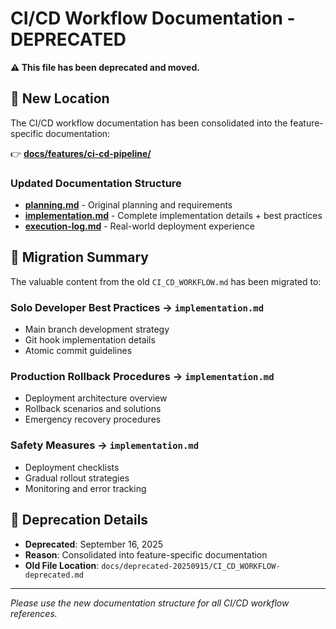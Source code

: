 # CI/CD Workflow Documentation - DEPRECATED

**⚠️ This file has been deprecated and moved.**

## 📍 **New Location**
The CI/CD workflow documentation has been consolidated into the feature-specific documentation:

👉 **[docs/features/ci-cd-pipeline/](../features/ci-cd-pipeline/)**

### **Updated Documentation Structure**
- **[planning.md](../features/ci-cd-pipeline/planning.md)** - Original planning and requirements
- **[implementation.md](../features/ci-cd-pipeline/implementation.md)** - Complete implementation details + best practices
- **[execution-log.md](../features/ci-cd-pipeline/execution-log.md)** - Real-world deployment experience

## 🔄 **Migration Summary**
The valuable content from the old `CI_CD_WORKFLOW.md` has been migrated to:

### **Solo Developer Best Practices** → `implementation.md`
- Main branch development strategy
- Git hook implementation details
- Atomic commit guidelines

### **Production Rollback Procedures** → `implementation.md`
- Deployment architecture overview
- Rollback scenarios and solutions
- Emergency recovery procedures

### **Safety Measures** → `implementation.md`
- Deployment checklists
- Gradual rollout strategies
- Monitoring and error tracking

## 📅 **Deprecation Details**
- **Deprecated**: September 16, 2025
- **Reason**: Consolidated into feature-specific documentation
- **Old File Location**: `docs/deprecated-20250915/CI_CD_WORKFLOW-deprecated.md`

---

*Please use the new documentation structure for all CI/CD workflow references.*
